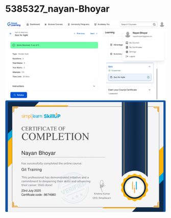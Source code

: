 # 5385327_nayan-Bhoyar
<img src="https://github.com/nayanbhoyar/5385327_nayan-Bhoyar/blob/main/SDLC/5385327_Nayan%20Bhoyar.png" alt="System Diagram" width="800"/>
<img src="https://github.com/nayanbhoyar/5385327_nayan-Bhoyar/blob/main/git/Certificate/5385327_Nayan%20Bhoyar.jpg" alt="System Diagram" width="800"/>
